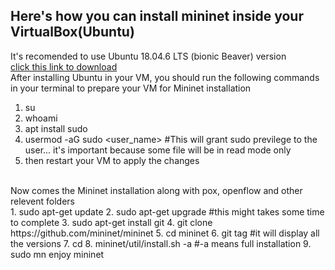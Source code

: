 ## Here's how you can install mininet inside your VirtualBox(Ubuntu)
It's recomended to use Ubuntu 18.04.6 LTS (bionic Beaver) version
  <br>
[click this link to download](https://releases.ubuntu.com/18.04.6/ubuntu-18.04.6-desktop-amd64.iso)
<br>
After installing Ubuntu in your VM, you should run the following commands in your terminal to prepare your VM for Mininet installation
1. su
2. whoami
3. apt install sudo
4. usermod -aG sudo <user_name> #This will grant sudo previlege to the user... it's important because some file will be in read mode only
5. then restart your VM to apply the changes
<br>
Now comes the Mininet installation along with pox, openflow and other relevent folders
<br>
1. sudo apt-get update
2. sudo apt-get upgrade #this might takes some time to complete
3. sudo apt-get install git
4. git clone https://github.com/mininet/mininet
5. cd mininet
6. git tag #it will display all the versions
7. cd
8. mininet/util/install.sh -a #-a means full installation
9. sudo mn
enjoy mininet
